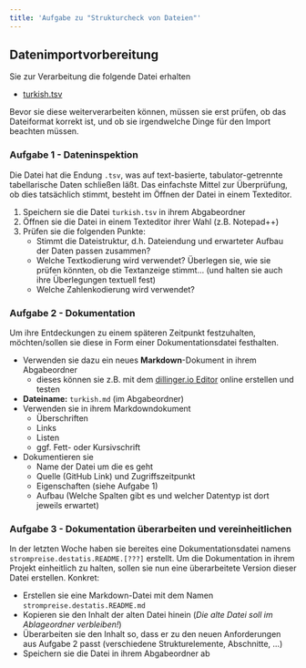```yaml
---
title: 'Aufgabe zu "Strukturcheck von Dateien"'
---
```



## Datenimportvorbereitung

Sie zur Verarbeitung die folgende Datei erhalten

- [turkish.tsv](https://raw.githubusercontent.com/Dr-Eberle-Zentrum/FDM-basics/main/instructors/data/turkish.tsv)

Bevor sie diese weiterverarbeiten können, müssen sie erst prüfen, ob das Dateiformat korrekt ist, und ob sie irgendwelche Dinge für den Import beachten müssen.

### Aufgabe 1 - Dateninspektion

Die Datei hat die Endung `.tsv`, was auf text-basierte, tabulator-getrennte tabellarische Daten schließen läßt.
Das einfachste Mittel zur Überprüfung, ob dies tatsächlich stimmt, besteht im Öffnen der Datei in einem Texteditor.

1. Speichern sie die Datei `turkish.tsv` in ihrem Abgabeordner
2. Öffnen sie die Datei in einem Texteditor ihrer Wahl (z.B. Notepad++)
3. Prüfen sie die folgenden Punkte:
   - Stimmt die Dateistruktur, d.h. Dateiendung und erwarteter Aufbau der Daten passen zusammen?
   - Welche Textkodierung wird verwendet? Überlegen sie, wie sie prüfen könnten, ob die Textanzeige stimmt... (und halten sie auch ihre Überlegungen textuell fest)
   - Welche Zahlenkodierung wird verwendet?
   
### Aufgabe 2 - Dokumentation

Um ihre Entdeckungen zu einem späteren Zeitpunkt festzuhalten, möchten/sollen sie diese in Form einer Dokumentationsdatei festhalten.

- Verwenden sie dazu ein neues **Markdown**-Dokument in ihrem Abgabeordner
  - dieses können sie z.B. mit dem [dillinger.io Editor](https://dillinger.io/) online erstellen und testen
- **Dateiname:** `turkish.md` (im Abgabeordner)
- Verwenden sie in ihrem Markdowndokument
  - Überschriften
  - Links
  - Listen
  - ggf. Fett- oder Kursivschrift
- Dokumentieren sie
  - Name der Datei um die es geht
  - Quelle (GitHub Link) und Zugriffszeitpunkt
  - Eigenschaften (siehe Aufgabe 1)
  - Aufbau (Welche Spalten gibt es und welcher Datentyp ist dort jeweils erwartet)


### Aufgabe 3 - Dokumentation überarbeiten und vereinheitlichen

In der letzten Woche haben sie bereites eine Dokumentationsdatei namens `strompreise.destatis.README.[???]` erstellt.
Um die Dokumentation in ihrem Projekt einheitlich zu halten, sollen sie nun eine überarbeitete Version dieser Datei erstellen.
Konkret:

- Erstellen sie eine Markdown-Datei mit dem Namen `strompreise.destatis.README.md`
- Kopieren sie den Inhalt der alten Datei hinein (*Die alte Datei soll im Ablageordner verbleiben!*)
- Überarbeiten sie den Inhalt so, dass er zu den neuen Anforderungen aus Aufgabe 2 passt (verschiedene Strukturelemente, Abschnitte, ...)
- Speichern sie die Datei in ihrem Abgabeordner ab

